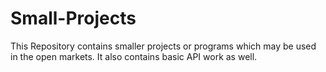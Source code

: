 # Small-Projects

This Repository contains smaller projects or programs which may be used in the open markets. It also contains basic API work as well. 
